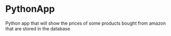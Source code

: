 # PythonApp
Python app that will show the prices of some products bought from amazon that are stored in the database
